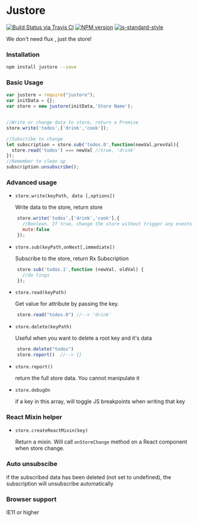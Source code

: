 # Justore

[![Build Status via Travis CI](https://travis-ci.org/regou/justore.svg?branch=master)](https://travis-ci.org/regou/justore)
[![NPM version](https://img.shields.io/npm/v/justore.svg)](https://www.npmjs.com/package/justore)
[![js-standard-style](https://img.shields.io/badge/code%20style-standard-brightgreen.svg)](http://standardjs.com)

We don't need flux , just the store!


### Installation

```sh
npm install justore --save
```

### Basic Usage

```js
var justore = require("justore");
var initData = {};
var store = new justore(initData,'Store Name');


//Write or change data to store, return a Promise
store.write('todos',['drink','cook']);

//Subscribe to change
let subscription = store.sub('todos.0',function(newVal,prevVal){
  store.read('todos') === newVal //true, 'drink'
});
//Remember to clean up
subscription.unsubscribe();
```


### Advanced usage

- `store.write(keyPath, data [,options])`

    Write data to the store, return store
```js
    store.write('todos',['drink','cook'],{
      //Boolean. If true, change the store without trigger any events
      mute:false
    });
```
        
- `store.sub(keyPath,onNext[,immediate])`

    Subscribe to the store, return Rx Subscription
```js
    store.sub('todos.1',function (newVal, oldVal) {
  	  //do tings
    });
```

- `store.read(keyPath)`

    Get value for attribute by passing the key.
```js
    store.read("todos.0") //--> 'drink'
```

- `store.delete(keyPath)`

    Useful when you want to delete a root key and it's data
```js
    store.delete("todos")
    store.report()  //--> {}
```

- `store.report()`

    return the full store data. You cannot manipulate it
    
- `store.debugOn`
    
   if a key in this array, will toggle JS breakpoints when writing that key



### React Mixin helper
- `store.createReactMixin(key)`
 
    Return a mixin. Will call `onStoreChange` method on a React component when store change.

### Auto unsubscibe

if the subscribed data has been deleted (not set to undefined), the subscription will unsubscribe automatically

### Browser support

IE11 or higher